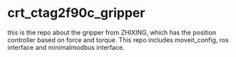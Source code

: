 # crt_ctag2f90c_gripper
this is the repo about the gripper from ZHIXING, which has the position controller based on force and torque. This repo includes moveit_config, ros interface and minimalmodbus interface.
